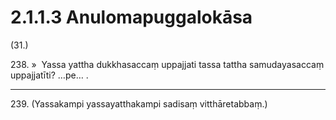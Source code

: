 

# 2.1.1.3 Anulomapuggalokāsa





(31.)

238\. »  Yassa yattha dukkhasaccaṃ uppajjati tassa tattha samudayasaccaṃ uppajjatīti? …pe… .

---

239\. (Yassakampi yassayatthakampi sadisaṃ vitthāretabbaṃ.)





